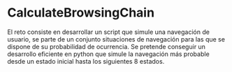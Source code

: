 # CalculateBrowsingChain
El reto consiste en desarrollar un script que simule una navegación de usuario, se parte de un conjunto situaciones de navegación para las que se dispone de su probabilidad de ocurrencia. Se pretende conseguir un desarrollo eficiente en python que simule la navegación más probable desde un estado inicial hasta los siguientes 8 estados.

